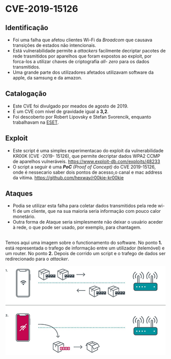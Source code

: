 # CVE-2019-15126

## Identificação
* Foi uma falha que afetou clientes Wi-Fi da *Broadcom* que causava transições de estados não intencionais.
* Está vulnerabilidade permite a *attackers* facilmente decriptar pacotes de rede trasmitidos por aparelhos que foram expostos ao exploit, por  forca-los a utilizar chaves de criptografia *all- zero* para os dados transmitidos.
* Uma grande parte dos utilizadores afetados utilizavam software da apple, da samsung e da amazon.

## Catalogação
* Este CVE foi divulgado por meados de agosto de 2019.
* É um CVE com nível de gravidade igual a **3,2**.
* Foi descoberto por Robert Lipovsky e Stefan Svorencik, enquanto trabalhavam na [ESET](https://en.wikipedia.org/wiki/ESET).

## Exploit
* Este script é uma simples experimentacao do exploit da  vulnerabilidade KR00K (CVE -2019- 15126), que permite decriptar dados WPA2 CCMP de aparelhos vulneráveis. https://www.exploit-db.com/exploits/48233
* O script a seguir é uma _**PoC** (Proof of Concept)_  do CVE 2019-15126, onde é nessecario saber dois pontos de acesso,o canal e mac address da vítima. https://github.com/hexway/r00kie-kr00kie


## Ataques
* Podia se utilizar esta falha para coletar dados transmitidos pela rede wi-fi de um cliente, que na sua maioria seria informação com pouco calor monetário.
* Outra forma de Ataque seria simplesmente não deixar o usuário aceder à rede, o que pode ser usado, por exemplo, para chantagem.

\
Temos aqui uma imagem sobre o functionamento do software. No ponto **1.** está representada o trafego de informação entre um utilizador (telemóvel) e um router. No ponto **2.** Depois de corrido um script e o trafego de dados ser redirecionado para o *attacker*.

![Image detailing how the exploit works](Images/Overview_of_Krook.jpg)
